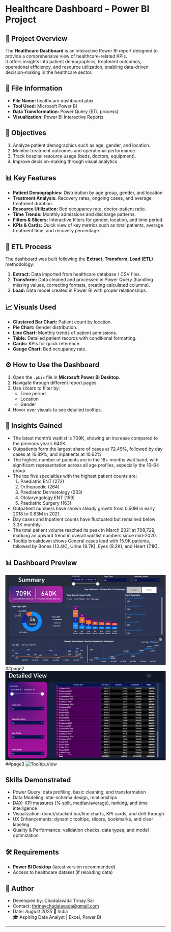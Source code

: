 # Healthcare Dashboard – Power BI Project

## 📌 Project Overview
The **Healthcare Dashboard** is an interactive Power BI report designed to provide a comprehensive view of healthcare-related KPIs.  
It offers insights into patient demographics, treatment outcomes, operational efficiency, and resource utilization, enabling data-driven decision-making in the healthcare sector.

## 📂 File Information
- **File Name:** healthcare dashboard.pbix
- **Tool Used:** Microsoft Power BI
- **Data Transformation:** Power Query (ETL process)
- **Visualization:** Power BI Interactive Reports

## 🎯 Objectives
1. Analyze patient demographics such as age, gender, and location.
2. Monitor treatment outcomes and operational performance.
3. Track hospital resource usage (beds, doctors, equipment).
4. Improve decision-making through visual analytics.

## 📊 Key Features
- **Patient Demographics:** Distribution by age group, gender, and location.
- **Treatment Analysis:** Recovery rates, ongoing cases, and average treatment duration.
- **Resource Utilization:** Bed occupancy rate, doctor-patient ratio.
- **Time Trends:** Monthly admissions and discharge patterns.
- **Filters & Slicers:** Interactive filters for gender, location, and time period.
- **KPIs & Cards:** Quick view of key metrics such as total patients, average treatment time, and recovery percentage.

## 🔄 ETL Process
The dashboard was built following the **Extract, Transform, Load (ETL)** methodology:
1. **Extract:** Data imported from healthcare database / CSV files.
2. **Transform:** Data cleaned and processed in Power Query (handling missing values, correcting formats, creating calculated columns).
3. **Load:** Data model created in Power BI with proper relationships.

## 📈 Visuals Used
- **Clustered Bar Chart:** Patient count by location.
- **Pie Chart:** Gender distribution.
- **Line Chart:** Monthly trends of patient admissions.
- **Table:** Detailed patient records with conditional formatting.
- **Cards:** KPIs for quick reference.
- **Gauge Chart:** Bed occupancy rate.

## ⚙️ How to Use the Dashboard
1. Open the `.pbix` file in **Microsoft Power BI Desktop**.
2. Navigate through different report pages.
3. Use slicers to filter by:
   - Time period
   - Location
   - Gender
4. Hover over visuals to see detailed tooltips.

## 📌 Insights Gained
- The latest month’s waitlist is 709K, showing an increase compared to the previous year’s 640K.  
- Outpatients form the largest share of cases at 72.49%, followed by day cases at 16.89%, and inpatients at 10.62%.  
- The highest number of patients are in the 18+ months wait band, with significant representation across all age profiles, especially the 16–64 group.  
- The top five specialties with the highest patient counts are:  
  1. Paediatric ENT (272)  
  2. Orthopaedic (264)  
  3. Paediatric Dermatology (233)  
  4. Otolaryngology ENT (159)  
  5. Paediatric Surgery (163)  
- Outpatient numbers have shown steady growth from 0.50M in early 2018 to 0.63M in 2021.  
- Day cases and inpatient counts have fluctuated but remained below 3.3K monthly.  
- The total patient volume reached its peak in March 2021 at 708,729, marking an upward trend in overall waitlist numbers since mid-2020.
- Tooltip breakdown shows General cases lead with 15.9K patients, followed by Bones (13.4K), Urine (9.7K), Eyes (9.2K), and Heart (7.1K).    

## 📊 Dashboard Preview

![Summary_Dashboard](Summary_Dashboard.png)  
##page2
![Detailed_View Dashboard](DetailedView_Dashboard.png) 
##page3
![Tooltip_View](Tooltip.png)


## Skills Demonstrated
- Power Query: data profiling, basic cleaning, and transformation
- Data Modeling: star-schema design, relationships
- DAX: KPI measures (% split, median/average), ranking, and time intelligence
- Visualization: donut/stacked bar/line charts, KPI cards, and drill-through
- UX Enhancements: dynamic tooltips, slicers, bookmarks, and clear labeling
- Quality & Performance: validation checks, data types, and model optimization

## 🛠 Requirements
- **Power BI Desktop** (latest version recommended)
- Access to healthcare dataset (if reloading data)

## 📜 Author
- Developed by: Chadalavada Trinay Sai
- Contact: thrinaychadalavada@gmail.com
- Date: *August 2025*
📍 India  
🎓 Aspiring Data Analyst | Excel, Power BI

---



